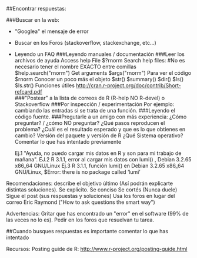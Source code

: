 ##Encontrar respuestas:

###Buscar en la web:
* "Googlea" el mensaje de error
* Buscar en los Foros (stackoverflow, stackexchange, etc...)
* Leyendo un FAQ
###Leyendo manuales / documentación
###Leer los archivos de ayuda
  Access help File
    $?rnorm
  Search help files:
  #No es necesario tener el nombre EXACTO entre comillas
    $help.search("rnorm")
  Get arguments
    $args("rnorm")
  Para ver el código
    $rnorm
  Conocer un poco más el objeto
    $str()
    $summary()
    $dir()
    $ls()
    $ls.str()
  Funciones útiles
  http://cran.r-project.org/doc/contrib/Short-refcard.pdf  
###"Postear" a la lista de correos de R (R-help NO R-devel) o Stackoverflow
###Por inspección / experimentación
  Por ejemplo: cambiando las entradas si se trata de una función.
###Leyendo el código fuente.
###Pregutarle a un amigo con más experiencia:
  ¿Cómo preguntar?  / ¿cómo NO preguntar?
    ¿Qué pasos reproducen el problema?
    ¿Cuál es el resultado esperado y que es lo que obtienes en cambio?
    Versión del paquete y versión de R 
    ¿Qué Sistema operativo?
    Comentar lo que has intentado previamente

    Ej.1 "Ayuda, no puedo cargar mis datos en R y son para mi trabajo de mañana".
    EJ.2  R 3.1.1, error al cargar mis datos con lumi() , Debian 3.2.65 x86_64 GNU/Linux
    Ej.3  R 3.1.1, función lumi() en Debian 3.2.65 x86_64 GNU/Linux,  $Error: there is no package called ‘lumi’

Recomendaciones:
  describe el objetivo último (Así podrán explicarte distintas soluciones).
  Se explicito.
  Se conciso
  Se cortés (Nunca duele)
  Sigue el post (sus respuestas y soluciones) 
  Usa los foros en lugar del correo
  Eric Raymond ("How to  ask questions the smart way")

Advertencias:
  Gritar que has encontrado un "error" en el software (99% de las veces no lo es).
  Pedir en los foros que resuelvan tu tarea.

##Cuando busques respuestas es importante comentar lo que has intentado

Recursos:
Posting guide de R: http://www.r-project.org/posting-guide.html
